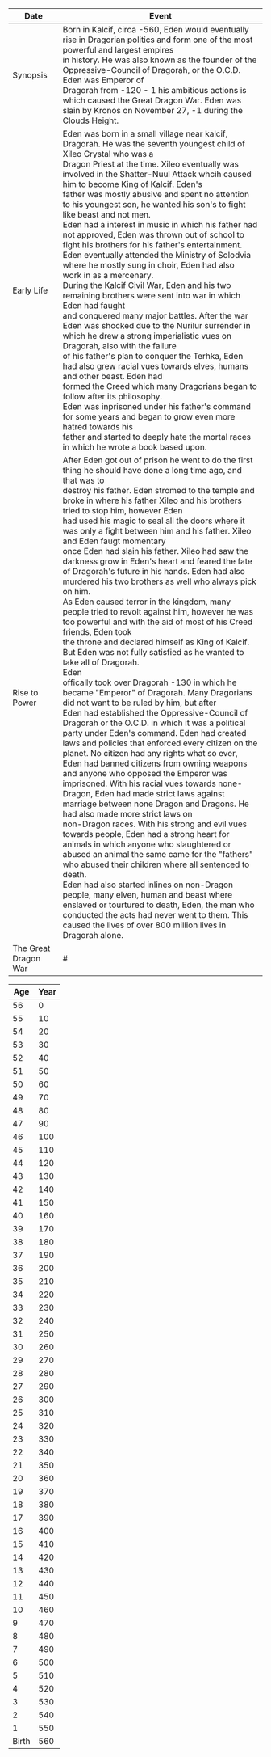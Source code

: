 | Date | Event |
|------------|-------------------------------------|
| Synopsis | Born in Kalcif, circa -560, Eden would eventually rise in Dragorian politics and form one of the most powerful and largest empires <br/> in history. He was also known as the founder of the Oppressive-Council of Dragorah, or the O.C.D. Eden was Emperor of <br/> Dragorah from -120 - 1 his ambitious actions is which caused the Great Dragon War. Eden was slain by Kronos on November 27, -1 during the Clouds Height. 
| Early Life | Eden was born in a small village near kalcif, Dragorah. He was the seventh youngest child of Xileo Crystal who was a <br/> Dragon Priest at the time. Xileo eventually was involved in the Shatter-Nuul Attack whcih caused him to become King of Kalcif. Eden's <br/> father was mostly abusive and spent no attention to his youngest son, he wanted his son's to fight like beast and not men. <br/> Eden had a interest in music in which his father had not approved, Eden was thrown out of school to fight his brothers for his father's entertainment. <br/> Eden eventually attended the Ministry of Solodvia where he mostly sung in choir, Eden had also <br/> work in as a mercenary. <br/> During the Kalcif Civil War, Eden and his two remaining brothers were sent into war in which Eden had faught <br/> and conquered many major battles. After the war Eden was shocked due to the Nurilur surrender in which he drew a strong imperialistic vues on Dragorah, also with the failure <br/> of his father's plan to conquer the Terhka, Eden had also grew racial vues towards elves, humans and other beast. Eden had <br/> formed the Creed which many Dragorians began to follow after its philosophy. <br/> Eden was inprisoned under his father's command for some years and began to grow even more hatred towards his <br/> father and started to deeply hate the mortal races in which he wrote a book based upon.
| Rise to Power | After Eden got out of prison he went to do the first thing he should have done a long time ago, and that was to <br/> destroy his father. Eden stromed to the temple and broke in where his father Xileo and his brothers tried to stop him, however Eden <br/> had used his magic to seal all the doors where it was only a fight between him and his father. Xileo and Eden faugt momentary <br/> once Eden had slain his father. Xileo had saw the darkness grow in Eden's heart and feared the fate of Dragorah's future in his hands. Eden had also murdered his two brothers as well who always pick on him. <br/> As Eden caused terror in the kingdom, many people tried to revolt against him, however he was too powerful and with the aid of most of his Creed friends, Eden took <br/> the throne and declared himself as King of Kalcif. But Eden was not fully satisfied as he wanted to take all of Dragorah. <br/> Eden <br/> offically took over Dragorah -130 in which he became "Emperor" of Dragorah. Many Dragorians did not want to be ruled by him, but after <br/> Eden had established the Oppressive-Council of Dragorah or the O.C.D. in which it was a political party under Eden's command. Eden had created laws and policies that enforced every citizen on the planet. No citizen had any rights what so ever, <br/> Eden had banned citizens from owning weapons and anyone who opposed the Emperor was imprisoned. With his racial vues towards none-Dragon, Eden had made strict laws against marriage between none Dragon and Dragons. He had also made more strict laws on <br/> non-Dragon races. With his strong and evil vues towards people, Eden had a strong heart for animals in which anyone who slaughtered or abused an animal the same came for the "fathers" who abused their children where all sentenced to death.  <br/> Eden had also started inlines on non-Dragon people, many elven, human and beast where enslaved or tourtured to death, Eden, the man who conducted the acts had never went to them. This caused the lives of over 800 million lives in Dragorah alone.
| The Great Dragon War | # 

| Age | Year |
|------|----------|
| 56 | 0 |
| 55 | 10 |
| 54 | 20 |
| 53 | 30 |
| 52 | 40 |
| 51 | 50 |
| 50 | 60 |
| 49 | 70 |
| 48 | 80 |
| 47 | 90 |
| 46 | 100 |
| 45 | 110 |
| 44 | 120 |
| 43 | 130 |
| 42 | 140 |
| 41 | 150 |
| 40 | 160 |
| 39 | 170 |
| 38 | 180 |
| 37 | 190 |
| 36 | 200 |
| 35 | 210 |
| 34 | 220 |
| 33 | 230 |
| 32 | 240 |
| 31 | 250 |
| 30 | 260 |
| 29 | 270 |
| 28 | 280 |
| 27 | 290 |
| 26 | 300 |
| 25 | 310 |
| 24 | 320 |
| 23 | 330 |
| 22 | 340 |
| 21 | 350 |
| 20 | 360 |
| 19 | 370 |
| 18 | 380 |
| 17 | 390 |
| 16 | 400 |
| 15 | 410 |
| 14 | 420 |
| 13 | 430 |
| 12 | 440 |
| 11 | 450 |
| 10 | 460 |
| 9 | 470 |
| 8 | 480 |
| 7 | 490 |
| 6 | 500 |
| 5 | 510 |
| 4 | 520 |
| 3 | 530 |
| 2 | 540 |
| 1 | 550 |
| Birth | 560 |

